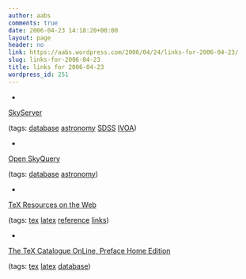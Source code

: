 ```yaml
---
author: aabs
comments: true
date: 2006-04-23 14:18:20+00:00
layout: page
header: no
link: https://aabs.wordpress.com/2006/04/24/links-for-2006-04-23/
slug: links-for-2006-04-23
title: links for 2006-04-23
wordpress_id: 251
---
```



	
  * 
		

[SkyServer](http://skyserver.org/)


		

(tags: [database](http://del.icio.us/aabs/database) [astronomy](http://del.icio.us/aabs/astronomy) [SDSS](http://del.icio.us/aabs/SDSS) [IVOA](http://del.icio.us/aabs/IVOA))


	

	
  * 
		

[Open SkyQuery](http://openskyquery.net/Sky/skysite/)


		

(tags: [database](http://del.icio.us/aabs/database) [astronomy](http://del.icio.us/aabs/astronomy))


	

	
  * 
		

[TeX Resources on the Web](http://72.14.203.104/search?q=cache:g0E2EGv6t4MJ:www.tug.org/interest.html+leaflet+document+class+latex+tutorial+&hl=en&ct=clnk&cd=1)


		

(tags: [tex](http://del.icio.us/aabs/tex) [latex](http://del.icio.us/aabs/latex) [reference](http://del.icio.us/aabs/reference) [links](http://del.icio.us/aabs/links))


	

	
  * 
		

[The TeX Catalogue OnLine, Preface Home Edition](http://texcatalogue.sarovar.org/index.html)


		

(tags: [tex](http://del.icio.us/aabs/tex) [latex](http://del.icio.us/aabs/latex) [database](http://del.icio.us/aabs/database))


	



